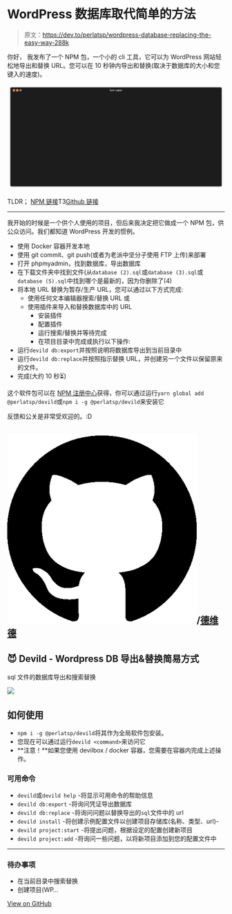 # WordPress 数据库取代简单的方法

> 原文：<https://dev.to/perlatsp/wordpress-database-replacing-the-easy-way-288k>

你好，
我发布了一个 NPM 包，一个小的 cli 工具，它可以为 WordPress 网站轻松地导出和替换 URL。您可以在 10 秒钟内导出和替换(取决于数据库的大小和您键入的速度)。

[![demo](img/ac46c07479d789a7d23a6a4572b77bf1.png)](https://res.cloudinary.com/practicaldev/image/fetch/s--DizV_3HZ--/c_limit%2Cf_auto%2Cfl_progressive%2Cq_66%2Cw_880/https://raw.githubusercontent.com/perlatsp/devild/HEAD/demo.gif)

TLDR；
[NPM 链接](https://www.npmjs.com/package/@perlatsp/devild)T3[Github 链接](https://github.com/perlatsp/devild)

* * *

我开始的时候是一个供个人使用的项目，但后来我决定把它做成一个 NPM 包，供公众访问。我们都知道 WordPress 开发的惯例。

*   使用 Docker 容器开发本地
*   使用 git commit、git push(或者为老派中坚分子使用 FTP 上传)来部署
*   打开 phpmyadmin，找到数据库，导出数据库
*   在下载文件夹中找到文件(从`database (2).sql`或`database (3).sql`或`database (5).sql`中找到哪个是最新的，因为你删除了(4)
*   将本地 URL 替换为暂存/生产 URL，您可以通过以下方式完成:
    *   使用任何文本编辑器搜索/替换 URL 或
    *   使用插件来导入和替换数据库中的 URL
        *   安装插件
        *   配置插件
        *   运行搜索/替换并等待完成
        *   在项目目录中完成或执行以下操作:
*   运行`devild db:export`并按照说明将数据库导出到当前目录中
*   运行`devild db:replace`并按照指示替换 URL，并创建另一个文件以保留原来的文件。
*   完成(大约 10 秒⏳)

这个软件包可以在 [NPM 注册中心](https://www.npmjs.com/package/@perlatsp/devild)获得，你可以通过运行`yarn global add @perlatsp/devild`或`npm i -g @perlatsp/devild`来安装它

反馈和公关是非常受欢迎的。:D

## ![GitHub logo](img/a73f630113876d78cff79f59c2125b24.png)/[德维德](https://github.com/perlatsp/devild)

<article class="markdown-body entry-content container-lg" itemprop="text">

## <g-emoji class="g-emoji" alias="smiling_imp" fallback-src="https://github.githubassets.cimg/icons/emoji/unicode/1f608.png">😈</g-emoji> Devild - Wordpress DB 导出&替换简易方式

sql 文件的数据库导出和搜索替换

[![](img/ba422a859566df0fc5891e30ec3ab36f.png)](https://raw.githubusercontent.com/perlatsp/devild/master/readme.md/./demo.gif)

## 如何使用

*   `npm i -g @perlatsp/devild`将其作为全局软件包安装。
*   您现在可以通过运行`devild <command>`来访问它
*   **注意！**如果您使用 devilbox / docker 容器，您需要在容器内完成上述操作。

### 可用命令

*   `devild`或`devild help` -将显示可用命令的帮助信息
*   `devild db:export` -将询问凭证导出数据库
*   `devild db:replace` -将询问问题以替换导出的`sql`文件中的 url
*   `devild install` -将创建示例配置文件以创建项目存储库(名称、类型、url)-
*   `devild project:start` -将提出问题，根据设定的配置创建新项目
*   `devild project:add` -将询问一些问题，以将新项目添加到您的配置文件中

* * *

### 待办事项

*   在当前目录中搜索替换
*   创建项目(WP…

</article>

[View on GitHub](https://github.com/perlatsp/devild)